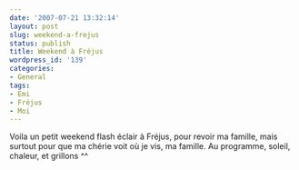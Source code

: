 ```yaml
---
date: '2007-07-21 13:32:14'
layout: post
slug: weekend-a-frejus
status: publish
title: Weekend à Fréjus
wordpress_id: '139'
categories:
- General
tags:
- Emi
- Fréjus
- Moi
---
```


Voila un petit weekend flash éclair à Fréjus, pour revoir ma famille, mais surtout pour que ma chérie voit où je vis, ma famille.
Au programme, soleil, chaleur, et grillons ^^
